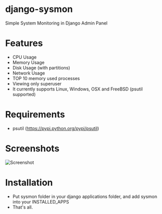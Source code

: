 django-sysmon
=============

Simple System Monitoring in Django Admin Panel

Features
=============

- CPU Usage
- Memory Usage
- Disk Usage (with partitions)
- Network Usage
- TOP 10 memory used processes
- Viewing only superuser
- It currently supports Linux, Windows, OSX and FreeBSD (psutil supported)

Requirements
=============
- psutil (https://pypi.python.org/pypi/psutil)

Screenshots
=============
![Screenshot](https://raw.github.com/hakanzy/django-sysmon/master/docs/screen.png)


Installation
=============

 - Put sysmon folder in your django applications folder, and add sysmon into your INSTALLED_APPS
 - That's all.
